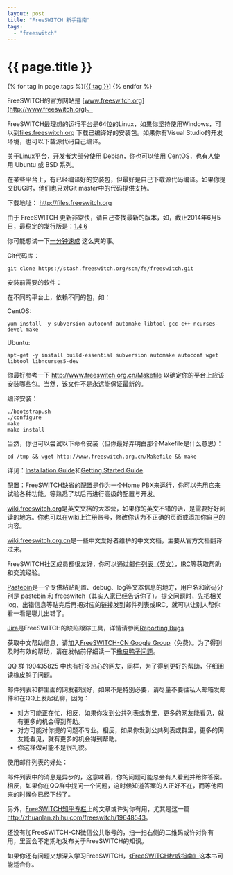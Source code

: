 ```yaml
---
layout: post
title: "FreeSWITCH 新手指南"
tags:
  - "freeswitch"
---
```


# {{ page.title }}

<div class="tags">
{% for tag in page.tags %}[<a class="tag" href="/tags.html#{{ tag }}">{{ tag }}</a>] {% endfor %}
</div>


FreeSWITCH的官方网站是 [www.freeswitch.org](http://www.freeswitch.org)。

FreeSWITCH最理想的运行平台是64位的Linux，如果你坚持使用Windows，可以到[files.freeswitch.org](http://files.freeswitch.org) 下载已编译好的安装包。如果你有Visual Studio的开发环境，也可以下载源代码自己编译。

关于Linux平台，开发者大部分使用 Debian，你也可以使用 CentOS，也有人使用 Ubuntu 或 BSD 系列。

在某些平台上，有已经编译好的安装包，但最好是自己下载源代码编译。如果你提交BUG时，他们也只对Git master中的代码提供支持。

下载地址： <http://files.freeswitch.org>

由于 FreeSWITCH 更新非常快，请自己查找最新的版本，如，截止2014年6月5日，最稳定的发行版是：[1.4.6](http://files.freeswitch.org/freeswitch-1.4.6.tar.gz)

你可能想试一下[一分钟速成](/2014/07/28/FreeSWITCH-sucheng.html) 这么爽的事。

Git代码库：

    git clone https://stash.freeswitch.org/scm/fs/freeswitch.git

安装前需要的软件：

在不同的平台上，依赖不同的包，如：

CentOS:

    yum install -y subversion autoconf automake libtool gcc-c++ ncurses-devel make

Ubuntu:

    apt-get -y install build-essential subversion automake autoconf wget libtool libncurses5-dev

你最好参考一下 <http://www.freeswitch.org.cn/Makefile> 以确定你的平台上应该安装哪些包。当然，该文件不是永远能保证最新的。

编译安装：

    ./bootstrap.sh
    ./configure
    make
    make install

当然，你也可以尝试以下命令安装（但你最好弄明白那个Makefile是什么意思）：

    cd /tmp && wget http://www.freeswitch.org.cn/Makefile && make

详见：[Installation Guide](http://wiki.freeswitch.org/wiki/Installation_Guide)和[Getting Started Guide](http://wiki.freeswitch.org/wiki/Getting_Started_Guide).


配置：FreeSWITCH缺省的配置是作为一个Home PBX来运行，你可以先用它来试验各种功能。等熟悉了以后再进行高级的配置与开发。

[wiki.freeswitch.org](http://wiki.freeswitch.org)是英文文档的大本营，如果你的英文不错的话，是需要好好阅读的地方。你也可以在wiki上注册账号，修改你认为不正确的页面或添加你自己的内容。

[wiki.freeswitch.org.cn](http://wiki.freeswitch.org.cn)是一些中文爱好者维护的中文文档，主要从官方文档翻译过来。

FreeSWITCH社区成员都很友好，你可以通过[邮件列表（英文）](lists.freeswitch.org)，[IRC](http://wiki.freeswitch.org/wiki/IRC)等获取帮助和交流经验。

[Pastebin](http://pastebin.freeswitch.org/)是一个专供粘贴配置、debug、log等文本信息的地方，用户名和密码分别是 pastebin 和 freeswitch（其实人家已经告诉你了）。提交问题时，先把相关log、出错信息等贴完后再把对应的链接发到邮件列表或IRC，就可以让别人帮你看一看是哪儿出错了。

[Jira](https://freeswitch.org/jira/secure/Dashboard.jspa)是FreeSWITCH的缺陷跟踪工具，详情请参阅[Reporting Bugs]( http://wiki.freeswitch.org/wiki/Reporting_Bugs)

获取中文帮助信息，请加入[FreeSWITCH-CN Google Group](http://groups.google.com/group/freeswitch-cn)（免费）。为了得到及时有效的帮助，请在发帖前仔细读一下[橡皮鸭子问题](/2012/09/21/jie-jue-xiang-pi-ya-zi-wen-ti.html)。

QQ 群 190435825 中也有好多热心的网友，同样，为了得到更好的帮助，仔细阅读橡皮鸭子问题。

邮件列表和群里面的网友都很好，如果不是特别必要，请尽量不要往私人邮箱发邮件和在QQ上发起私聊，因为：

- 对方可能正在忙，相反，如果你发到公共列表或群里，更多的网友能看见，就有更多的机会得到帮助。
- 对方可能对你提的问题不专业。相反，如果你发到公共列表或群里，更多的网友能看见，就有更多的机会得到帮助。
- 你这样做可能不是很礼貌。

使用邮件列表的好处：

邮件列表中的消息是异步的，这意味着，你的问题可能总会有人看到并给你答案。相反，如果你在QQ群中提问一个问题，这时候知道答案的人正好不在，而等他回来的时候你已经下线了。

另外，[FreeSWITCH知乎专栏](http://zhuanlan.zhihu.com/freeswitch)上的文章或许对你有用，尤其是这一篇<http://zhuanlan.zhihu.com/freeswitch/19648543>。

还没有加FreeSWITCH-CN微信公共账号的，扫一扫右侧的二维码或许对你有用，里面会不定期地发布关于FreeSWITCH的知识。

如果你还有问题又想深入学习FreeSWITCH，[《FreeSWITCH权威指南》](http://book.dujinfang.com)这本书可能适合你。

